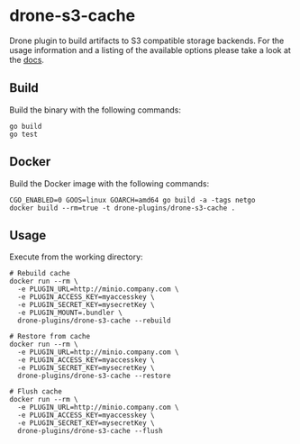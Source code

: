 # drone-s3-cache

Drone plugin to build artifacts to S3 compatible storage backends. For the usage information and a listing of the available options please take a look at the [docs](./DOCS.md).

## Build

Build the binary with the following commands:

```
go build
go test
```

## Docker

Build the Docker image with the following commands:

```
CGO_ENABLED=0 GOOS=linux GOARCH=amd64 go build -a -tags netgo
docker build --rm=true -t drone-plugins/drone-s3-cache .
```

## Usage

Execute from the working directory:

```
# Rebuild cache
docker run --rm \
  -e PLUGIN_URL=http://minio.company.com \
  -e PLUGIN_ACCESS_KEY=myaccesskey \
  -e PLUGIN_SECRET_KEY=mysecretKey \
  -e PLUGIN_MOUNT=.bundler \
  drone-plugins/drone-s3-cache --rebuild

# Restore from cache
docker run --rm \
  -e PLUGIN_URL=http://minio.company.com \
  -e PLUGIN_ACCESS_KEY=myaccesskey \
  -e PLUGIN_SECRET_KEY=mysecretKey \
  drone-plugins/drone-s3-cache --restore

# Flush cache
docker run --rm \
  -e PLUGIN_URL=http://minio.company.com \
  -e PLUGIN_ACCESS_KEY=myaccesskey \
  -e PLUGIN_SECRET_KEY=mysecretKey \
  drone-plugins/drone-s3-cache --flush
```
